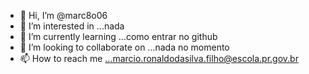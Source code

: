- 👋 Hi, I’m @marc8o06
- 👀 I’m interested in ...nada
- 🌱 I’m currently learning ...como entrar no github
- 💞️ I’m looking to collaborate on ...nada no momento
- 📫 How to reach me ...marcio.ronaldodasilva.filho@escola.pr.gov.br

<!---
marc8o06/marc8o06 is a ✨ special ✨ repository because its `README.md` (this file) appears on your GitHub profile.
You can click the Preview link to take a look at your changes.
--->
